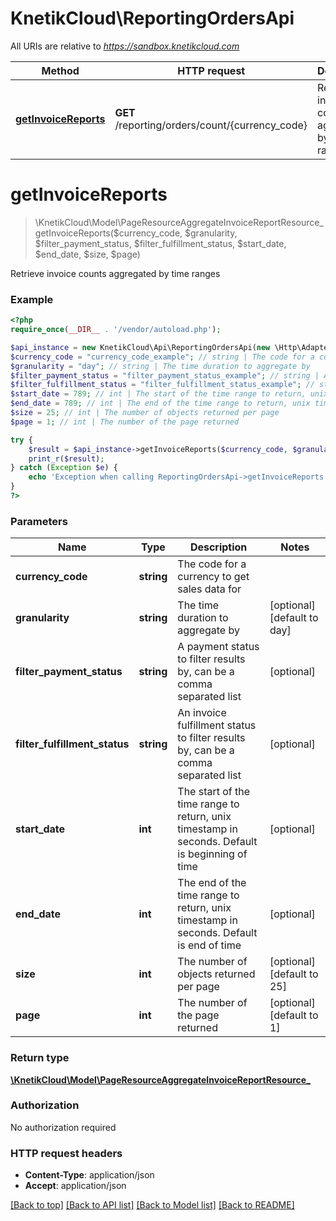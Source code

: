 # KnetikCloud\ReportingOrdersApi

All URIs are relative to *https://sandbox.knetikcloud.com*

Method | HTTP request | Description
------------- | ------------- | -------------
[**getInvoiceReports**](ReportingOrdersApi.md#getInvoiceReports) | **GET** /reporting/orders/count/{currency_code} | Retrieve invoice counts aggregated by time ranges


# **getInvoiceReports**
> \KnetikCloud\Model\PageResourceAggregateInvoiceReportResource_ getInvoiceReports($currency_code, $granularity, $filter_payment_status, $filter_fulfillment_status, $start_date, $end_date, $size, $page)

Retrieve invoice counts aggregated by time ranges

### Example
```php
<?php
require_once(__DIR__ . '/vendor/autoload.php');

$api_instance = new KnetikCloud\Api\ReportingOrdersApi(new \Http\Adapter\Guzzle6\Client());
$currency_code = "currency_code_example"; // string | The code for a currency to get sales data for
$granularity = "day"; // string | The time duration to aggregate by
$filter_payment_status = "filter_payment_status_example"; // string | A payment status to filter results by, can be a comma separated list
$filter_fulfillment_status = "filter_fulfillment_status_example"; // string | An invoice fulfillment status to filter results by, can be a comma separated list
$start_date = 789; // int | The start of the time range to return, unix timestamp in seconds. Default is beginning of time
$end_date = 789; // int | The end of the time range to return, unix timestamp in seconds. Default is end of time
$size = 25; // int | The number of objects returned per page
$page = 1; // int | The number of the page returned

try {
    $result = $api_instance->getInvoiceReports($currency_code, $granularity, $filter_payment_status, $filter_fulfillment_status, $start_date, $end_date, $size, $page);
    print_r($result);
} catch (Exception $e) {
    echo 'Exception when calling ReportingOrdersApi->getInvoiceReports: ', $e->getMessage(), PHP_EOL;
}
?>
```

### Parameters

Name | Type | Description  | Notes
------------- | ------------- | ------------- | -------------
 **currency_code** | **string**| The code for a currency to get sales data for |
 **granularity** | **string**| The time duration to aggregate by | [optional] [default to day]
 **filter_payment_status** | **string**| A payment status to filter results by, can be a comma separated list | [optional]
 **filter_fulfillment_status** | **string**| An invoice fulfillment status to filter results by, can be a comma separated list | [optional]
 **start_date** | **int**| The start of the time range to return, unix timestamp in seconds. Default is beginning of time | [optional]
 **end_date** | **int**| The end of the time range to return, unix timestamp in seconds. Default is end of time | [optional]
 **size** | **int**| The number of objects returned per page | [optional] [default to 25]
 **page** | **int**| The number of the page returned | [optional] [default to 1]

### Return type

[**\KnetikCloud\Model\PageResourceAggregateInvoiceReportResource_**](../Model/PageResourceAggregateInvoiceReportResource_.md)

### Authorization

No authorization required

### HTTP request headers

 - **Content-Type**: application/json
 - **Accept**: application/json

[[Back to top]](#) [[Back to API list]](../../README.md#documentation-for-api-endpoints) [[Back to Model list]](../../README.md#documentation-for-models) [[Back to README]](../../README.md)

